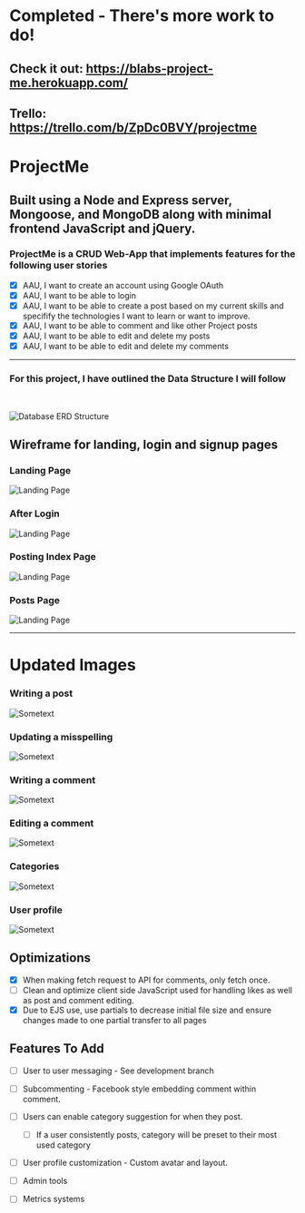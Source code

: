 # Completed - There's more work to do!
## Check it out: https://blabs-project-me.herokuapp.com/
## Trello: https://trello.com/b/ZpDc0BVY/projectme

# ProjectMe
## Built using a Node and Express server, Mongoose, and MongoDB along with minimal frontend JavaScript and jQuery.
### ProjectMe is a CRUD Web-App that implements features for the following user stories
* [x] AAU, I want to create an account using Google OAuth
* [x] AAU, I want to be able to login
* [x] AAU, I want to be able to create a post based on my current skills and specifify the technologies I want to learn or want to improve.
*  [x] AAU, I want to be able to comment and like other Project posts
* [x] AAU, I want to be able to edit and delete my posts
* [x] AAU, I want to be able to edit and delete my comments

---
### For this project, I have outlined the Data Structure I will follow
<br>

![Database ERD Structure](https://i.imgur.com/7mq8JpX.png)

## Wireframe for landing, login and signup pages

### Landing Page
![Landing Page](https://i.imgur.com/1kTdLzW.png)
### After Login
![Landing Page](https://i.imgur.com/tz1uezl.png)
### Posting Index Page
![Landing Page](https://i.imgur.com/llXDXsr.png)
### Posts Page
![Landing Page](https://i.imgur.com/fNQR7Zk.png)


--- 
# Updated Images
### Writing a post
![Sometext](https://i.imgur.com/rOzJnvp.png)
### Updating a misspelling
![Sometext](https://i.imgur.com/siOG9jT.png)
### Writing a comment
![Sometext](https://i.imgur.com/TG2KcJc.png)
### Editing a comment
![Sometext](https://i.imgur.com/SJ47ZWL.png)
### Categories
![Sometext](https://i.imgur.com/C5C5Pgp.png)
### User profile
![Sometext](https://i.imgur.com/LNTOgmK.png)



## Optimizations
* [x] When making fetch request to API for comments, only fetch once.
* [ ] Clean and optimize client side JavaScript used for handling likes as well as post and comment editing.
* [x] Due to EJS use, use partials to decrease initial file size and ensure changes made to one partial transfer to all pages 
## Features To Add
* [ ] User to user messaging - See development branch
* [ ] Subcommenting - Facebook style embedding comment within comment.
* [ ] Users can enable category suggestion for when they post. 
  * [ ] If a user consistently posts, category will be preset to their most used category
* [ ] User profile customization - Custom avatar and layout.
* [ ] Admin tools 
* [ ] Metrics systems




